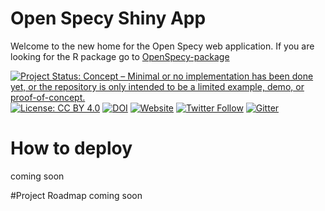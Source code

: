 # Open Specy Shiny App
Welcome to the new home for the Open Specy web application. If you are looking for the R package go to [OpenSpecy-package](https://github.com/wincowgerDEV/OpenSpecy-package)

<!-- badges: start -->
<!--
[![Project Status](https://www.repostatus.org/badges/latest/active.svg)](https://www.repostatus.org/#active)
-->
[![Project Status: Concept – Minimal or no implementation has been done yet, or the repository is only intended to be a limited example, demo, or proof-of-concept.](https://www.repostatus.org/badges/latest/concept.svg)](https://www.repostatus.org/#concept)
[![License: CC BY 4.0](https://img.shields.io/badge/license-CC%20BY%204.0-lightgrey.svg)](https://creativecommons.org/licenses/by/4.0/)
[![DOI](https://img.shields.io/badge/DOI-10.1021/acs.analchem.1c00123-blue.svg)](https://doi.org/10.1021/acs.analchem.1c00123)
[![Website](https://img.shields.io/badge/web-openanalysis.org/openspecy-white)](https://openanalysis.org/openspecy)
[![Twitter Follow](https://img.shields.io/twitter/follow/OpenSpecy)](https://twitter.com/OpenSpecy)
[![Gitter](https://badges.gitter.im/Open-Specy/community.svg)](https://gitter.im/Open-Specy/community?utm_source=badge&utm_medium=badge&utm_campaign=pr-badge)
<!-- badges: end -->

# How to deploy
coming soon

#Project Roadmap
coming soon



